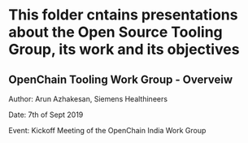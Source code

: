 # This folder cntains presentations about the Open Source Tooling Group, its work and its objectives


## OpenChain Tooling Work Group - Overveiw
Author: Arun Azhakesan, Siemens Healthineers

Date: 7th of Sept 2019

Event: Kickoff Meeting of the OpenChain India Work Group 